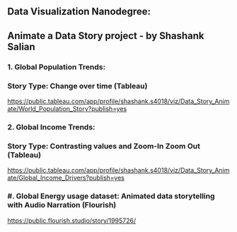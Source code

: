 ## Data Visualization Nanodegree: 
## Animate a Data Story project - by Shashank Salian



### 1. Global Population Trends:

### Story Type: Change over time (Tableau)

https://public.tableau.com/app/profile/shashank.s4018/viz/Data_Story_Animate/World_Population_Story?publish=yes


### 2. Global Income Trends:

### Story Type: Contrasting values and Zoom-In Zoom Out (Tableau)

https://public.tableau.com/app/profile/shashank.s4018/viz/Data_Story_Animate/Global_Income_Drivers?publish=yes


### #. Global Energy usage dataset: Animated data storytelling with Audio Narration (Flourish)

https://public.flourish.studio/story/1995726/
